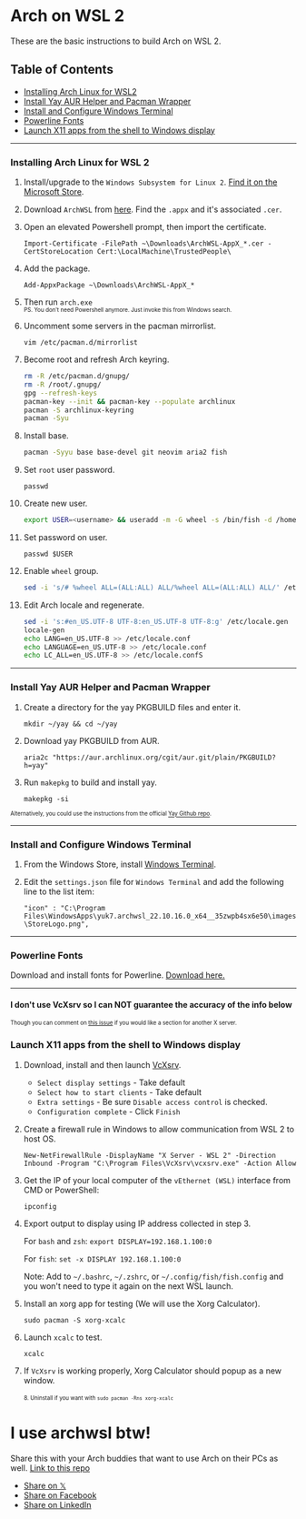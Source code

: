 # Arch on WSL 2

These are the basic instructions to build Arch on WSL 2.

## Table of Contents

* [Installing Arch Linux for WSL2](#installing-arch-linux-for-wsl-2)
* [Install Yay AUR Helper and Pacman Wrapper](#install-yay-aur-helper-and-pacman-wrapper)
* [Install and Configure Windows Terminal](#install-and-configure-windows-terminal)
* [Powerline Fonts](#powerline-fonts)
* [Launch X11 apps from the shell to Windows display](#launch-x11-apps-from-the-shell-to-windows-display)

***

### Installing Arch Linux for WSL 2

1. Install/upgrade to the `Windows Subsystem for Linux 2`. [Find it on the Microsoft Store](https://apps.microsoft.com/store/detail/windows-subsystem-for-linux/9P9TQF7MRM4R).

2. Download `ArchWSL` from [here](https://github.com/yuk7/ArchWSL/releases/latest). Find the `.appx` and it's associated `.cer`.

3. Open an elevated Powershell prompt, then import the certificate.

    ```pwsh
    Import-Certificate -FilePath ~\Downloads\ArchWSL-AppX_*.cer -CertStoreLocation Cert:\LocalMachine\TrustedPeople\
    ```

4. Add the package.

    ```pwsh
    Add-AppxPackage ~\Downloads\ArchWSL-AppX_*
    ```

5. Then run `arch.exe`
<br><sub><sup>PS. You don't need Powershell anymore. Just invoke this from Windows search.</sup></sub>

6. Uncomment some servers in the pacman mirrorlist.

    `vim /etc/pacman.d/mirrorlist`

7. Become root and refresh Arch keyring.

    ```sh
    rm -R /etc/pacman.d/gnupg/
    rm -R /root/.gnupg/ 
    gpg --refresh-keys
    pacman-key --init && pacman-key --populate archlinux
    pacman -S archlinux-keyring
    pacman -Syu
    ```

8. Install base.

    ```sh
    pacman -Syyu base base-devel git neovim aria2 fish
    ```

9. Set `root` user password.

    `passwd`

10. Create new user.

    ```sh
    export USER=<username> && useradd -m -G wheel -s /bin/fish -d /home/$USER $USER
    ```

11. Set password on user.

    `passwd $USER`

12. Enable `wheel` group.

    ```sh
    sed -i 's/# %wheel ALL=(ALL:ALL) ALL/%wheel ALL=(ALL:ALL) ALL/' /etc/sudoers
    ```

13. Edit Arch locale and regenerate.

    ```sh
    sed -i 's:#en_US.UTF-8 UTF-8:en_US.UTF-8 UTF-8:g' /etc/locale.gen
    locale-gen
    echo LANG=en_US.UTF-8 >> /etc/locale.conf
    echo LANGUAGE=en_US.UTF-8 >> /etc/locale.conf
    echo LC_ALL=en_US.UTF-8 >> /etc/locale.confS
    ```

***

### Install Yay AUR Helper and Pacman Wrapper

1. Create a directory for the yay PKGBUILD files and enter it.

   ```mkdir ~/yay && cd ~/yay```

2. Download yay PKGBUILD from AUR.

   `aria2c "https://aur.archlinux.org/cgit/aur.git/plain/PKGBUILD?h=yay"`

3. Run `makepkg` to build and install yay.

   `makepkg -si`

<sub><sup>Alternatively, you could use the instructions from the official [Yay Github repo](https://github.com/Jguer/yay).</sup></sub>

***

### Install and Configure Windows Terminal

1. From the Windows Store, install [Windows Terminal](https://apps.microsoft.com/store/detail/windows-subsystem-for-linux/9P9TQF7MRM4R).

2. Edit the `settings.json` file for `Windows Terminal` and add the following line to the list item:

   `"icon" : "C:\Program Files\WindowsApps\yuk7.archwsl_22.10.16.0_x64__35zwpb4sx6e50\images\StoreLogo.png",`

***

### Powerline Fonts

Download and install fonts for Powerline. [Download here.](https://github.com/powerline/fonts/)

***

#### I don't use VcXsrv so I can NOT guarantee the accuracy of the info below

<sub><sup>Though you can comment on [this issue](https://github.com/scyilk/arch-wsl/issues/1) if you would like a section for another X server.</sup></sub>

### Launch X11 apps from the shell to Windows display

1. Download, install and then launch [VcXsrv](https://sourceforge.net/projects/vcxsrv/).

   * `Select display settings` - Take default
   * `Select how to start clients` - Take default
   * `Extra settings` - Be sure `Disable access control` is checked.
   * `Configuration complete` - Click `Finish`

2. Create a firewall rule in Windows to allow communication from WSL 2 to host OS.

   `New-NetFirewallRule -DisplayName "X Server - WSL 2" -Direction Inbound -Program "C:\Program Files\VcXsrv\vcxsrv.exe" -Action Allow`

3. Get the IP of your local computer of the `vEthernet (WSL)` interface from CMD or PowerShell:

   `ipconfig`

4. Export output to display using IP address collected in step 3.

   For `bash` and `zsh`:
   `export DISPLAY=192.168.1.100:0`

   For `fish`:
   `set -x DISPLAY 192.168.1.100:0`

   Note: Add to `~/.bashrc`, `~/.zshrc`, or `~/.config/fish/fish.config` and you won't need to type it again on the next WSL launch.

5. Install an xorg app for testing (We will use the Xorg Calculator).

   `sudo pacman -S xorg-xcalc`

6. Launch `xcalc` to test.

   `xcalc`

7. If `VcXsrv` is working properly, Xorg Calculator should popup as a new window.
<br><br><sub><sup>8. Uninstall if you want with `sudo pacman -Rns xorg-xcalc`</sup><sub>

# I use archwsl btw!

Share this with your Arch buddies that want to use Arch on their PCs as well. [Link to this repo](https://github.com/scyilk/arch-wsl)

* [Share on 𝕏](https://twitter.com/intent/tweet?url=https%3A%2F%2Fgithub.com%2Fscyilk%2Farch-wsl&text=Arch%20Linux%20on%20your%20PC%2C%20amazing!&hashtags=archlinux,archbtw,archwslbtw)
* [Share on Facebook](https://www.facebook.com/sharer.php?u=https%3A%2F%2Fgithub.com%2Fscyilk%2Farch-wsl)
* [Share on LinkedIn](https://www.linkedin.com/sharing/share-offsite/&url=https%3A%2F%2Fgithub.com%2Fscyilk%2Farch-wsl)
